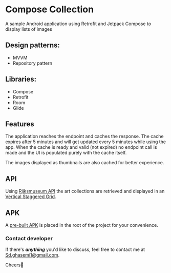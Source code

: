 # Compose Collection
A sample Android application using Retrofit and Jetpack Compose to display lists of images

## Design patterns:
* MVVM
* Repository pattern

## Libraries:
* Compose
* Retrofit
* Room
* Glide

## Features
The application reaches the endpoint and caches the response. The cache expires after 5 minutes and will get updated every 5 minutes while using the app.
When the cache is ready and valid (not expired) no endpoint call is made and the UI is populated purely with the cache itself.

The images displayed as thumbnails are also cached for better experience.

## API
Using [Rijksmuseum API](https://data.rijksmuseum.nl/object-metadata/api/) the art collections are retrieved and displayed in an [Vertical Staggered Grid](https://developer.android.com/reference/kotlin/androidx/compose/foundation/lazy/staggeredgrid/package-summary#LazyVerticalStaggeredGrid(androidx.compose.foundation.lazy.staggeredgrid.StaggeredGridCells,androidx.compose.ui.Modifier,androidx.compose.foundation.lazy.staggeredgrid.LazyStaggeredGridState,androidx.compose.foundation.layout.PaddingValues,kotlin.Boolean,androidx.compose.ui.unit.Dp,androidx.compose.foundation.layout.Arrangement.Horizontal,androidx.compose.foundation.gestures.FlingBehavior,kotlin.Boolean,kotlin.Function1)).

## APK
A [pre-built APK](app-debug.apk) is placed in the root of the project for your convenience.

### Contact developer

If there's ***anything*** you'd like to discuss, feel free to contact me at [Sd.ghasemi1@gmail.com](mailto:Sd.ghasemi1@gmail.com).

Cheers🍻
